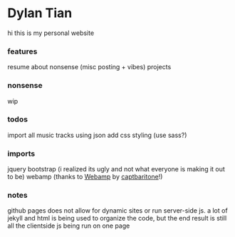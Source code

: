 # Dylan Tian

hi this is my personal website

### features

resume
about
nonsense (misc posting + vibes)
projects

### nonsense

wip

### todos

import all music tracks using json
add css styling (use sass?)

### imports

jquery
bootstrap (i realized its ugly and not what everyone is making it out to be)
webamp (thanks to [Webamp](https://github.com/captbaritone/webamp/) by [captbaritone](https://github.com/captbaritone)!)

### notes

github pages does not allow for dynamic sites or run server-side js. a lot of jekyll and html is being used to organize the code, but the end result is still all the clientside js being run on one page
